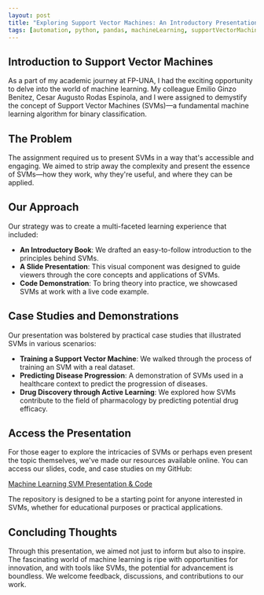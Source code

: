 ```yaml
---
layout: post
title: "Exploring Support Vector Machines: An Introductory Presentation"
tags: [automation, python, pandas, machineLearning, supportVectorMachines, presentation]
---
```


## Introduction to Support Vector Machines

As a part of my academic journey at FP-UNA, I had the exciting opportunity to delve into the world of machine learning. My colleague Emilio Ginzo Benitez, Cesar Augusto Rodas Espinola, and I were assigned to demystify the concept of Support Vector Machines (SVMs)—a fundamental machine learning algorithm for binary classification.

## The Problem

The assignment required us to present SVMs in a way that's accessible and engaging. We aimed to strip away the complexity and present the essence of SVMs—how they work, why they're useful, and where they can be applied.

## Our Approach

Our strategy was to create a multi-faceted learning experience that included:

- **An Introductory Book**: We drafted an easy-to-follow introduction to the principles behind SVMs.
- **A Slide Presentation**: This visual component was designed to guide viewers through the core concepts and applications of SVMs.
- **Code Demonstration**: To bring theory into practice, we showcased SVMs at work with a live code example.

## Case Studies and Demonstrations

Our presentation was bolstered by practical case studies that illustrated SVMs in various scenarios:

- **Training a Support Vector Machine**: We walked through the process of training an SVM with a real dataset.
- **Predicting Disease Progression**: A demonstration of SVMs used in a healthcare context to predict the progression of diseases.
- **Drug Discovery through Active Learning**: We explored how SVMs contribute to the field of pharmacology by predicting potential drug efficacy.

## Access the Presentation

For those eager to explore the intricacies of SVMs or perhaps even present the topic themselves, we've made our resources available online. You can access our slides, code, and case studies on my GitHub:

[Machine Learning SVM Presentation & Code](https://github.com/IvanWeissVanDerPolGH/Machine-learning)

The repository is designed to be a starting point for anyone interested in SVMs, whether for educational purposes or practical applications.

## Concluding Thoughts

Through this presentation, we aimed not just to inform but also to inspire. The fascinating world of machine learning is ripe with opportunities for innovation, and with tools like SVMs, the potential for advancement is boundless. We welcome feedback, discussions, and contributions to our work.
